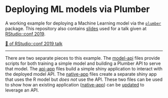 # Deploying ML models via Plumber

A working example for deploying a Machine Learning model via the
[`plumber`](https://www.rplumber.io) package. This repository also contains
[slides](slides/) used for a talk given at [RStudio::conf
2019](https://www.rstudio.com/conference/).

[🎥 of RStudio::conf 2019 talk](https://resources.rstudio.com/rstudio-conf-2019/democratizing-r-with-plumber-apis)

---

There are two separate pieces to this example. The [model-api](R/model-api)
files provide scripts for both training a simple model and building a Plumber
API to serve that model. The [api-app](R/api-app) files build a
simple shiny application to interact with the deployed model API. The
[native-app](R/native-app) files create a separate shiny app that uses the R
model but *does not* use the API. These two files can be used to show how an
existing application ([native-app](R/native-app/app.R)) can be
[updated](R/api-app/app.R) to leverage an API.
